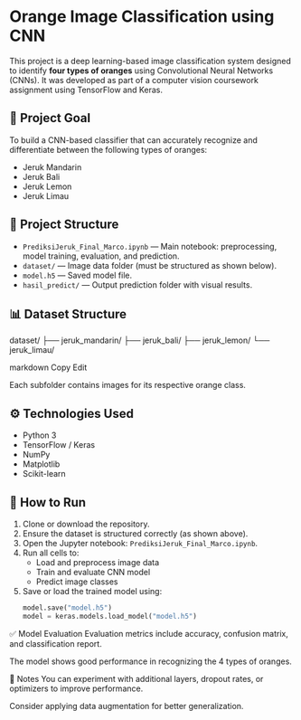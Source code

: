 # Orange Image Classification using CNN

This project is a deep learning-based image classification system designed to identify **four types of oranges** using Convolutional Neural Networks (CNNs). It was developed as part of a computer vision coursework assignment using TensorFlow and Keras.

## 🧠 Project Goal

To build a CNN-based classifier that can accurately recognize and differentiate between the following types of oranges:
- Jeruk Mandarin
- Jeruk Bali
- Jeruk Lemon
- Jeruk Limau

## 📁 Project Structure

- `PrediksiJeruk_Final_Marco.ipynb` — Main notebook: preprocessing, model training, evaluation, and prediction.
- `dataset/` — Image data folder (must be structured as shown below).
- `model.h5` — Saved model file.
- `hasil_predict/` — Output prediction folder with visual results.

## 📊 Dataset Structure

dataset/
├── jeruk_mandarin/
├── jeruk_bali/
├── jeruk_lemon/
└── jeruk_limau/

markdown
Copy
Edit

Each subfolder contains images for its respective orange class.

## ⚙️ Technologies Used

- Python 3
- TensorFlow / Keras
- NumPy
- Matplotlib
- Scikit-learn

## 🚀 How to Run

1. Clone or download the repository.
2. Ensure the dataset is structured correctly (as shown above).
3. Open the Jupyter notebook: `PrediksiJeruk_Final_Marco.ipynb`.
4. Run all cells to:
   - Load and preprocess image data
   - Train and evaluate CNN model
   - Predict image classes
5. Save or load the trained model using:
   ```python
   model.save("model.h5")
   model = keras.models.load_model("model.h5")
✅ Model Evaluation
Evaluation metrics include accuracy, confusion matrix, and classification report.

The model shows good performance in recognizing the 4 types of oranges.

📌 Notes
You can experiment with additional layers, dropout rates, or optimizers to improve performance.

Consider applying data augmentation for better generalization.
